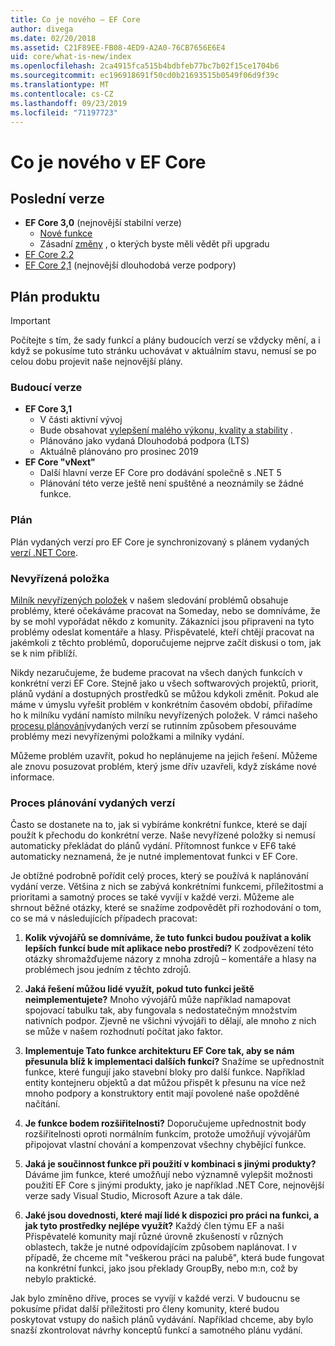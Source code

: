 ```yaml
---
title: Co je nového – EF Core
author: divega
ms.date: 02/20/2018
ms.assetid: C21F89EE-FB08-4ED9-A2A0-76CB7656E6E4
uid: core/what-is-new/index
ms.openlocfilehash: 2ca4915fca515b4bdbfeb77bc7b02f15ce1704b6
ms.sourcegitcommit: ec196918691f50cd0b21693515b0549f06d9f39c
ms.translationtype: MT
ms.contentlocale: cs-CZ
ms.lasthandoff: 09/23/2019
ms.locfileid: "71197723"
---
```

# <a name="whats-new-in-ef-core"></a>Co je nového v EF Core

## <a name="recent-releases"></a>Poslední verze

- **EF Core 3,0** (nejnovější stabilní verze) 
  - [Nové funkce](xref:core/what-is-new/ef-core-3.0/index) 
  - Zásadní [změny](xref:core/what-is-new/ef-core-3.0/breaking-changes) , o kterých byste měli vědět při upgradu
- [EF Core 2.2](xref:core/what-is-new/ef-core-2.2)
- [EF Core 2,1](xref:core/what-is-new/ef-core-2.1) (nejnovější dlouhodobá verze podpory)

## <a name="product-roadmap"></a>Plán produktu

> [!IMPORTANT]
> Počítejte s tím, že sady funkcí a plány budoucích verzí se vždycky mění, a i když se pokusíme tuto stránku uchovávat v aktuálním stavu, nemusí se po celou dobu projevit naše nejnovější plány.

### <a name="future-releases"></a>Budoucí verze

- **EF Core 3,1**  
  - V části aktivní vývoj
  - Bude obsahovat [vylepšení malého výkonu, kvality a stability](https://github.com/aspnet/EntityFrameworkCore/issues?q=is%3Aopen+is%3Aissue+milestone%3A3.1.0+sort%3Areactions-desc) .
  - Plánováno jako vydaná Dlouhodobá podpora (LTS)
  - Aktuálně plánováno pro prosinec 2019
- **EF Core "vNext"**   
  - Další hlavní verze EF Core pro dodávání společně s .NET 5
  - Plánování této verze ještě není spuštěné a neoznámily se žádné funkce.  

### <a name="schedule"></a>Plán

Plán vydaných verzí pro EF Core je synchronizovaný s plánem vydaných [verzí .NET Core](https://github.com/dotnet/core/blob/master/roadmap.md).

### <a name="backlog"></a>Nevyřízená položka

[Milník nevyřízených položek](https://github.com/aspnet/EntityFrameworkCore/issues?q=is%3Aopen+is%3Aissue+milestone%3ABacklog+sort%3Areactions-%2B1-desc) v našem sledování problémů obsahuje problémy, které očekáváme pracovat na Someday, nebo se domníváme, že by se mohl vypořádat někdo z komunity.
Zákazníci jsou připraveni na tyto problémy odeslat komentáře a hlasy.
Přispěvatelé, kteří chtějí pracovat na jakémkoli z těchto problémů, doporučujeme nejprve začít diskusi o tom, jak se k nim přiblíží.

Nikdy nezaručujeme, že budeme pracovat na všech daných funkcích v konkrétní verzi EF Core.
Stejně jako u všech softwarových projektů, priorit, plánů vydání a dostupných prostředků se můžou kdykoli změnit.
Pokud ale máme v úmyslu vyřešit problém v konkrétním časovém období, přiřadíme ho k milníku vydání namísto milníku nevyřízených položek.
V rámci našeho [procesu plánování](#release-planning-process)vydaných verzí se rutinním způsobem přesouváme problémy mezi nevyřízenými položkami a milníky vydání.

Můžeme problém uzavřít, pokud ho neplánujeme na jejich řešení.
Můžeme ale znovu posuzovat problém, který jsme dřív uzavřeli, když získáme nové informace.

### <a name="release-planning-process"></a>Proces plánování vydaných verzí

Často se dostanete na to, jak si vybíráme konkrétní funkce, které se dají použít k přechodu do konkrétní verze.
Naše nevyřízené položky si nemusí automaticky překládat do plánů vydání.
Přítomnost funkce v EF6 také automaticky neznamená, že je nutné implementovat funkci v EF Core.

Je obtížné podrobně pořídit celý proces, který se používá k naplánování vydání verze.
Většina z nich se zabývá konkrétními funkcemi, příležitostmi a prioritami a samotný proces se také vyvíjí v každé verzi.
Můžeme ale shrnout běžné otázky, které se snažíme zodpovědět při rozhodování o tom, co se má v následujících případech pracovat:

1. **Kolik vývojářů se domníváme, že tuto funkci budou používat a kolik lepších funkcí bude mít aplikace nebo prostředí?** K zodpovězení této otázky shromažďujeme názory z mnoha zdrojů – komentáře a hlasy na problémech jsou jedním z těchto zdrojů.

2. **Jaká řešení můžou lidé využít, pokud tuto funkci ještě neimplementujete?** Mnoho vývojářů může například namapovat spojovací tabulku tak, aby fungovala s nedostatečným množstvím nativních podpor. Zjevně ne všichni vývojáři to dělají, ale mnoho z nich se může v našem rozhodnutí počítat jako faktor.

3. **Implementuje Tato funkce architekturu EF Core tak, aby se nám přesunula blíž k implementaci dalších funkcí?** Snažíme se upřednostnit funkce, které fungují jako stavební bloky pro další funkce. Například entity kontejneru objektů a dat můžou přispět k přesunu na více než mnoho podpory a konstruktory entit mají povolené naše opožděné načítání.

4. **Je funkce bodem rozšiřitelnosti?** Doporučujeme upřednostnit body rozšiřitelnosti oproti normálním funkcím, protože umožňují vývojářům připojovat vlastní chování a kompenzovat všechny chybějící funkce.

5. **Jaká je součinnost funkce při použití v kombinaci s jinými produkty?** Dáváme jim funkce, které umožňují nebo významně vylepšit možnosti použití EF Core s jinými produkty, jako je například .NET Core, nejnovější verze sady Visual Studio, Microsoft Azure a tak dále.

6. **Jaké jsou dovednosti, které mají lidé k dispozici pro práci na funkci, a jak tyto prostředky nejlépe využít?** Každý člen týmu EF a naši Přispěvatelé komunity mají různé úrovně zkušeností v různých oblastech, takže je nutné odpovídajícím způsobem naplánovat. I v případě, že chceme mít "veškerou práci na palubě", která bude fungovat na konkrétní funkci, jako jsou překlady GroupBy, nebo m:n, což by nebylo praktické.

Jak bylo zmíněno dříve, proces se vyvíjí v každé verzi.
V budoucnu se pokusíme přidat další příležitosti pro členy komunity, které budou poskytovat vstupy do našich plánů vydávání.
Například chceme, aby bylo snazší zkontrolovat návrhy konceptů funkcí a samotného plánu vydání.